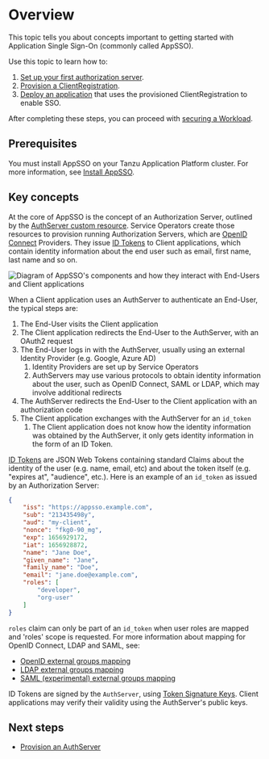 # Overview

This topic tells you about concepts important to getting started with Application 
Single Sign-On (commonly called AppSSO).

Use this topic to learn how to:

1. [Set up your first authorization server](provision-auth-server.hbs.md).
1. [Provision a ClientRegistration](client-registration.hbs.md).
1. [Deploy an application](application.hbs.md) that uses the provisioned ClientRegistration to enable SSO.

After completing these steps, you can proceed with 
[securing a Workload](../secure-spring-boot-workload.hbs.md).

## <a id='prereqs'></a> Prerequisites

You must install AppSSO on your Tanzu Application Platform cluster. 
For more information, see [Install AppSSO](../../tutorials/platform-operators/installation.hbs.md).

## <a id='concepts'></a>Key concepts

At the core of AppSSO is the concept of an Authorization Server, outlined by
the [AuthServer custom resource](../reference/api/authserver.hbs.md). 
Service Operators create those resources to provision running Authorization Servers, 
which are [OpenID Connect](https://openid.net/specs/openid-connect-core-1_0.html)
Providers. They issue [ID Tokens](https://openid.net/specs/openid-connect-core-1_0.html#IDToken) 
to Client applications, which contain identity information about the end user 
such as email, first name, last name and so on.

![Diagram of AppSSO's components and how they interact with End-Users and Client applications](../../images/app-sso/appsso-concepts.png)

When a Client application uses an AuthServer to authenticate an End-User, the typical steps are:

1. The End-User visits the Client application
2. The Client application redirects the End-User to the AuthServer, with an OAuth2 request
3. The End-User logs in with the AuthServer, usually using an external Identity Provider (e.g. Google, Azure AD)
    1. Identity Providers are set up by Service Operators
    2. AuthServers may use various protocols to obtain identity information about the user, such as OpenID Connect, SAML
       or LDAP, which may involve additional redirects
4. The AuthServer redirects the End-User to the Client application with an authorization code
5. The Client application exchanges with the AuthServer for an `id_token`
    1. The Client application does not know how the identity information was obtained by the AuthServer, it only gets
       identity information in the form of an ID Token.

[ID Tokens](https://openid.net/specs/openid-connect-core-1_0.html#IDToken) are JSON Web Tokens containing standard
Claims about the identity of the user (e.g. name, email, etc) and about the token itself (e.g. "expires at", "audience",
etc.). Here is an example of an `id_token` as issued by an Authorization Server:

```json
{
	"iss": "https://appsso.example.com",
	"sub": "213435498y",
	"aud": "my-client",
	"nonce": "fkg0-90_mg",
	"exp": 1656929172,
	"iat": 1656928872,
	"name": "Jane Doe",
	"given_name": "Jane",
	"family_name": "Doe",
	"email": "jane.doe@example.com",
	"roles": [
		"developer",
		"org-user"
	]
}
```

`roles` claim can only be part of an `id_token` when user roles are mapped and 'roles' scope is requested. 
For more information about mapping for OpenID Connect, LDAP and SAML, see:

- [OpenID external groups mapping](../../tutorials/service-operators/identity-providers.hbs.md#openid-external-groups-mapping)
- [LDAP external groups mapping](../../tutorials/service-operators/identity-providers.hbs.md#ldap-external-groups-mapping)
- [SAML (experimental) external groups mapping](../../tutorials/service-operators/identity-providers.hbs.md#saml-external-groups-mapping)

ID Tokens are signed by the `AuthServer`, using [Token Signature Keys](../../tutorials/service-operators/token-signature.md). Client
applications may verify their validity using the AuthServer's public keys.

## <a id='next-steps'></a> Next steps

- [Provision an AuthServer](provision-auth-server.md)
